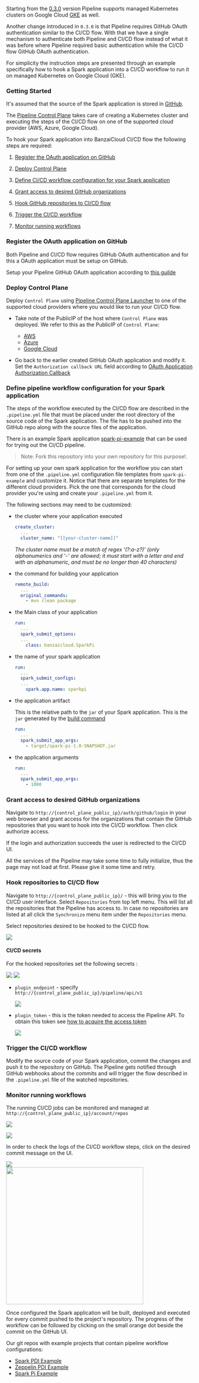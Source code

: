 Starting from the [0.3.0](https://github.com/banzaicloud/pipeline/tree/0.3.0) version Pipeline supports managed Kubernetes clusters on Google Cloud [GKE](https://cloud.google.com/kubernetes-engine/) as well.

Another change introduced in `0.3.0` is that Pipeline requires GitHub OAuth authentication similar to the CI/CD flow. With that we have a single mechanism to authenticate both Pipeline and CI/CD flow instead of what it was before where Pipeline required basic authentication while the CI/CD flow GitHub OAuth authentication.

For simplicity the instruction steps are presented through an example specifically how to hook a Spark application into a CI/CD workflow to run it on managed Kubernetes on Google Cloud (GKE).

### Getting Started

It's assumed that the source of the Spark application is stored in [GitHub](http://github.com).

The [Pipeline Control Plane](https://github.com/banzaicloud/pipeline-cp-launcher/tree/0.3.0) takes care of creating a Kubernetes cluster and executing the steps of the CI/CD flow on one of the supported cloud provider (AWS, Azure, Google Cloud).

To hook your Spark application into BanzaiCloud CI/CD flow the following steps are required:

1. [Register the OAuth application on GitHub](#register-the-oauth-application-on-github)

1. [Deploy Control Plane](#deploy-control-plane)

1. [Define CI/CD workflow configuration for your Spark application](#define-pipeline-workflow-configuration-for-your-spark-application)

1. [Grant access to desired GitHub organizations](#grant-access-to-desired-github-organizations)

1. [Hook GitHub repositories to CI/CD flow](#hook-repositories-to-cicd-flow)

1. [Trigger the CI/CD workflow](#trigger-the-cicd-workflow)

1. [Monitor running workflows](#monitor-running-workflows)

### Register the OAuth application on GitHub

Both Pipeline and CI/CD flow requires GitHub OAuth authentication and for this a OAuth application must be setup on GitHub.

Setup your Pipeline GitHub OAuth application according to [this guilde](./github-app.md)

### Deploy Control Plane

Deploy `Control Plane` using [Pipeline Control Plane Launcher](https://github.com/banzaicloud/pipeline-cp-launcher/tree/0.3.0) to one of the supported cloud providers where you would like to run your CI/CD flow.

* Take note of the PublicIP of the host where `Control Plane` was deployed. We refer to this as the PublicIP of `Control Plane`:
  * [AWS](https://github.com/banzaicloud/pipeline-cp-launcher/blob/0.3.0/docs/control-plane-on-aw)
  * [Azure](https://github.com/banzaicloud/pipeline-cp-launcher/blob/0.3.0/docs/control-plane-on-azure.md#deployment-end-points)
  * [Google Cloud](https://github.com/banzaicloud/pipeline-cp-launcher/blob/0.3.0/docs/control-plane-on-gcloud.md#deployment-end-points)

* Go back to the earlier created GitHub OAuth application and modify it. Set the `Authorization callback URL` field according to [OAuth Application Authorization Callback](./github-app.md#register-the-oauth-application-on-github)

### Define pipeline workflow configuration for your Spark application

The steps of the workflow executed by the CI/CD flow are described in the  `.pipeline.yml` file that must be placed under the root directory of the source code of the Spark application. The file has to be pushed into the GitHub repo along with the source files of the application.

There is an example Spark application [spark-pi-example](https://github.com/banzaicloud/spark-pi-example/tree/0.3.0) that can be used for trying out the CI/CD pipeline.

>Note: Fork this repository into your own repository for this purpose!.

For setting up your own spark application for the workflow you can start from one of the `.pipeline.yml` configuration file templates from `spark-pi-example` and customize it. Notice that there are separate templates for the different cloud providers. Pick the one that corresponds for the cloud provider you're using and create your `.pipeline.yml` from it.

The following sections may need to be customized:

- the cluster where your application executed

  ```yaml
  create_cluster:
    ...
    cluster_name: "[[your-cluster-name]]"
  ```
  _The cluster name must be a match of regex '(?:a-z?)' (only alphanumerics and '-' are allowed; it must start with a letter and end with an alphanumeric, and must be no longer than 40 characters)_

- the command for building your application

  ```yaml
  remote_build:
    ...
    original_commands:
      - mvn clean package
  ```

- the Main class of your application

  ```yaml
  run:
    ...
    spark_submit_options:
    ...
      class: banzaicloud.SparkPi
  ```

- the name of your spark application

  ```yaml
  run:
    ...
    spark_submit_configs:
    ...
      spark.app.name: sparkpi
  ```

- the application artifact

  This is the relative path to the `jar` of your Spark application. This is the `jar` generated by the [build command](#the-command-for-building-your-application)

  ```yaml
  run:
    ...
    spark_submit_app_args:
      - target/spark-pi-1.0-SNAPSHOT.jar
  ```

- the application arguments

  ```yaml
  run:
    ...
    spark_submit_app_args:
      - 1000
  ```

### Grant access to desired GitHub organizations

Navigate to `http://{control_plane_public_ip}/auth/github/login` in your web browser and grant access for the organizations that contain the GitHub repositories that you want to hook into the CI/CD workflow. Then click authorize access.

If the login and authorization succeeds the user is redirected to the CI/CD UI.

All the services of the Pipeline may take some time to fully initialize, thus the page may not load at first. Please give it some time and retry.

### Hook repositories to CI/CD flow

Navigate to `http://{control_plane_public_ip}/`  - this will bring you to the CI/CD user interface. Select `Repositories` from top left menu. This will list all the repositories that the Pipeline has access to. In case no repositories are listed at all click the `Synchronize` menu item under the `Repositories` menu.

Select repositories desired to be hooked to the CI/CD flow.

<a href="images/howto/EnableRepoCI.png" target="_blank"><img src="images/howto/EnableRepoCI.png"></a>

#### CI/CD secrets

For the hooked repositories set the following secrets :

<a href="images/howto/RepoSecretCI.png" target="_blank"><img src="images/howto/RepoSecretCI.png"></a>
<a href="images/howto/RepoSecretMenuCI.png" target="_blank"><img src="images/howto/RepoSecretMenuCI.png"></a>

* `plugin_endpoint` - specify `http://{control_plane_public_ip}/pipeline/api/v1`

  <a href="images/howto/RepoSecretPluginEndPointCI.png" target="_blank"><img src="images/howto/RepoSecretPluginEndPointCI.png"></a>

* `plugin_token` - this is the token needed to access the Pipeline API. To obtain this token see [how to acquire the access token](./github-app.md#acquiring-the-access-token)

  <a href="images/howto/RepoSecretPluginToken.png" target="_blank"><img src="images/howto/RepoSecretPluginToken.png"></a>

### Trigger the CI/CD workflow

Modify the source code of your Spark application, commit the changes and push it to the repository on GitHub. The Pipeline gets notified through GitHub webhooks about the commits and will trigger the flow described in the `.pipeline.yml` file of the watched repositories.

### Monitor running workflows

The running CI/CD jobs can be monitored and managed at `http://{control_plane_public_ip}/account/repos`

<a href="images/howto/BuildMenuCI.png" target="_blank"><img src="images/howto/BuildMenuCI.png"></a>

<a href="images/howto/JobCI.png" target="_blank"><img src="images/howto/JobCI.png"></a>

In order to check the logs of the CI/CD workflow steps, click on the desired commit message on the UI.

<a href="images/howto/JobCIBuild.png"><img src="images/howto/JobCIBuild.png"></a>
<br>
<a href="images/howto/SparkPiSuccess.png"><img src="images/howto/SparkPiSuccess.png" height="370"></a>

Once configured the Spark application will be built, deployed and executed for every commit pushed to the project's repository. The progress of the workflow can be followed by clicking on the small orange dot beside the commit on the GitHub UI.

Our git repos with example projects that contain pipeline workflow configurations:

- [Spark PDI Example](https://github.com/banzaicloud/spark-pdi-example/tree/0.3.0)
- [Zeppelin PDI Example](https://github.com/banzaicloud/zeppelin-pdi-example/tree/0.3.0)
- [Spark Pi Example](https://github.com/banzaicloud/spark-pi-example/tree/0.3.0)
